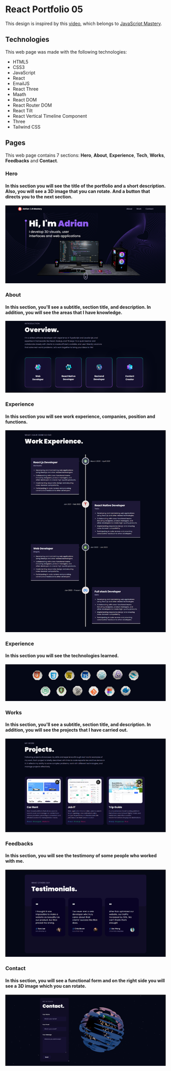 # React Portfolio 05
This design is inspired by this [video](https://youtu.be/0fYi8SGA20k), which belongs to [JavaScript Mastery](https://www.youtube.com/@javascriptmastery).

## Technologies
This web page was made with the following technologies:
- HTML5
- CSS3
- JavaScript
- React
- EmailJS
- React Three
- Maath
- React DOM
- React Router DOM
- React Tilt
- React Vertical Timeline Component
- Three
- Tailwind CSS

## Pages
This web page contains 7 sections: **Hero**, **About**, **Experience**, **Tech**, **Works**, **Feedbacks** and **Contact**.

### Hero
#### In this section you will see the title of the portfolio and a short description. Also, you will see a 3D image that you can rotate. And a button that directs you to the next section.
![preview home section](src/assets/hero_section.png)

### About
#### In this section, you'll see a subtitle, section title, and description. In addition, you will see the areas that I have knowledge.
![preview about section](src/assets/about_section.png)

### Experience
#### In this section you will see work experience, companies, position and functions.
![preview experience section](src/assets/experience_section.png)

### Experience
#### In this section you will see the technologies learned.
![preview tech section](src/assets/tech_section.png)

### Works
#### In this section, you'll see a subtitle, section title, and description. In addition, you will see the projects that I have carried out.
![preview works section](src/assets/works_section.png)

### Feedbacks
#### In this section, you will see the testimony of some people who worked with me.
![preview feedbacks section](src/assets/feedbacks_section.png)

### Contact
#### In this section, you will see a functional form and on the right side you will see a 3D image which you can rotate.
![preview contact section](src/assets/contact_section.png)
